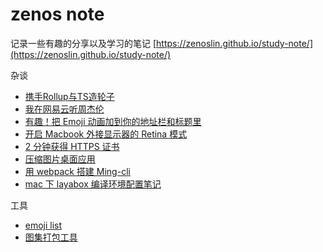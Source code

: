 # zenos note

记录一些有趣的分享以及学习的笔记
[https://zenoslin.github.io/study-note/](https://zenoslin.github.io/study-note/)

杂谈

- [携手Rollup与TS造轮子](https://zenoslin.github.io/study-note/rollup)
- [我在网易云听周杰伦](https://zenoslin.github.io/study-note/neteaseMusic)
- [有趣！把 Emoji 动画加到你的地址栏和标题里](https://zenoslin.github.io/study-note/emojiLocation)
- [开启 Macbook 外接显示器的 Retina 模式](https://zenoslin.github.io/study-note/retina)
- [2 分钟获得 HTTPS 证书](https://zenoslin.github.io/study-note/https)
- [压缩图片桌面应用](https://zenoslin.github.io/study-note/imagemin)
- [用 webpack 搭建 Ming-cli](https://zenoslin.github.io/study-note/webpackCli)
- [mac 下 layabox 编译环境配置笔记](https://zenoslin.github.io/study-note/layabox)

工具

- [emoji list](https://zenoslin.github.io/study-note/emoji)
- [图集打包工具](https://zenoslin.github.io/study-note/atlas)
